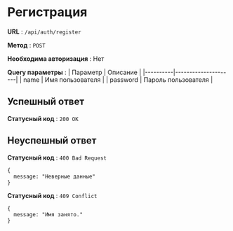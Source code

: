 # Регистрация
**URL** : `/api/auth/register`  
  
**Метод** : `POST`  
  
**Необходима авторизация** : Нет  

**Query параметры** : 
| Параметр | Описание            |
|----------|---------------------|
| name     | Имя пользователя    |
| password | Пароль пользователя |

## Успешный ответ
**Статусный код** : `200 OK`

## Неуспешный ответ
**Статусный код** : `400 Bad Request`
````
{
  message: "Неверные данные"
}
````  
**Статусный код** : `409 Conflict`
````
{
  message: "Имя занято."
}
````  

